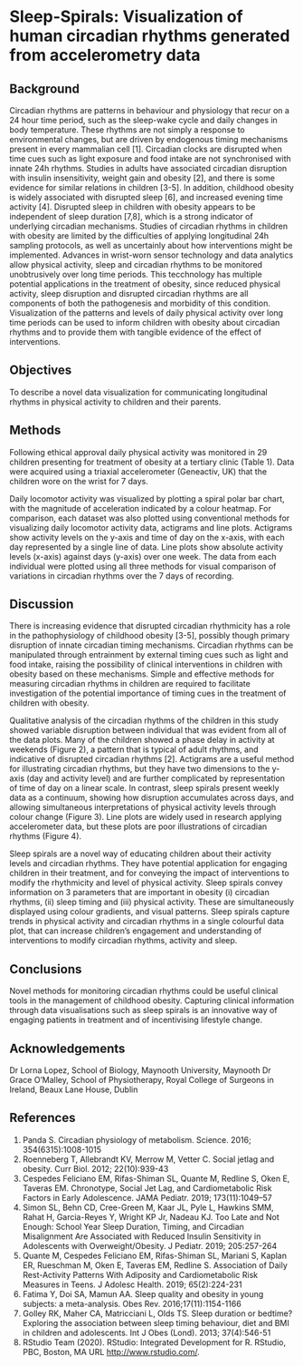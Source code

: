 # Sleep-Spirals: Visualization of human circadian rhythms generated from accelerometry data

## Background</summary>
Circadian rhythms are patterns in behaviour and physiology that recur on a 24 hour time period, such as the sleep-wake cycle and daily changes in body temperature. These rhythms are not simply a response to environmental changes, but are driven by endogenous timing mechanisms present in every mammalian cell [1]. Circadian clocks are disrupted when time cues such as light exposure and food intake are not synchronised with innate 24h rhythms. Studies in adults have associated circadian disruption with insulin insensitivity, weight gain and obesity [2], and there is some evidence for similar relations in children [3-5]. In addition, childhood obesity is widely associated with disrupted sleep [6], and increased evening time activity [4]. Disrupted sleep in children with obesity appears to be independent of sleep duration [7,8], which is a strong indicator of underlying circadian mechanisms. Studies of circadian rhythms in children with obesity are limited by the difficulties of applying longitudinal 24h sampling protocols, as well as uncertainly about how interventions might be implemented. Advances in wrist-worn sensor technology and data analytics allow physical activity, sleep and circadian rhythms to be monitored unobtrusively over long time periods. This tecchnology has multiple potential applications in the treatment of obesity, since reduced physical activity, sleep disruption and disrupted circadian rhythms are all components of both the pathogenesis and morbidity of this condition. Visualization of the patterns and levels of daily physical activity over long time periods can be used to inform children with
obesity about circadian rhythms and to provide them with tangible evidence of the effect of interventions. 
 </details>
 
##  Objectives
To describe a novel data visualization for communicating longitudinal rhythms in physical activity to children and their parents.

##  Methods
Following ethical approval daily physical activity was monitored in 29 children presenting for treatment of obesity at a tertiary clinic (Table 1). Data were acquired using a triaxial accelerometer (Geneactiv, UK) that the children wore on the wrist for 7 days. 

Daily locomotor activity was visualized by plotting a spiral polar bar chart, with the magnitude of acceleration indicated by a colour heatmap. For comparison, each dataset was also plotted using conventional methods for visualizing daily locomotor activity data, actigrams and line plots. Actigrams show activity levels on the y-axis and time of day on the x-axis, with each day represented by a single line of data. Line plots show absolute activity levels (x-axis) against days (y-axis) over one week. The data from each individual were plotted using all three methods for visual comparison of variations in circadian rhythms over the 7 days of recording. 

## Discussion

There is increasing evidence that disrupted circadian rhythmicity has a role in the pathophysiology of childhood obesity [3-5], possibly though primary disruption of innate circadian timing mechanisms. Circadian rhythms can be manipulated through entrainment by external timing cues such as light and food intake, raising the possibility of clinical interventions in children with obesity based on these mechanisms. Simple and effective methods for measuring circadian rhythms in children are required to facilitate investigation of the potential importance of timing cues in the treatment of children with obesity.

Qualitative analysis of the circadian rhythms of the children in this study showed variable disruption between individual that was evident from all of the data plots. Many of the children showed a phase delay in activity at weekends (Figure 2), a pattern that is typical of adult rhythms, and indicative of disrupted circadian rhythms [2]. Actigrams are a useful method for illustrating circadian rhythms, but they have two dimensions to the y-axis (day and activity level) and are further complicated by representation of time of day on a linear scale. In contrast, sleep spirals present weekly data as a continuum, showing how disruption accumulates across days, and allowing simultaneous interpretations of physical activity levels through colour change (Figure 3). Line plots are widely used in research applying accelerometer data, but these plots are poor illustrations of circadian rhythms (Figure 4).

Sleep spirals are a novel way of educating children about their activity levels and circadian rhythms. They have potential application for engaging children in their treatment, and for conveying the impact of interventions to modify the rhythmicity and level of physical activity. Sleep spirals convey information on 3 parameters that are important in obesity (i) circadian rhythms, (ii) sleep timing and (iii) physical activity. These are simultaneously displayed using colour gradients, and visual patterns. Sleep spirals capture trends in physical activity and circadian rhythms in a single colourful data plot, that can increase children’s engagement and understanding of interventions to modify circadian rhythms, activity and sleep.

## Conclusions
Novel methods for monitoring circadian rhythms could be useful clinical tools in the management of childhood obesity. Capturing clinical information through data visualisations
such as sleep spirals is an innovative way of engaging patients in treatment and of incentivising lifestyle change.

## Acknowledgements
Dr Lorna Lopez, School of Biology, Maynooth University, Maynooth
Dr Grace O’Malley, School of Physiotherapy, Royal College of Surgeons in Ireland, Beaux Lane House, Dublin

## References
1. Panda S. Circadian physiology of metabolism. Science. 2016; 354(6315):1008-1015
2. Roenneberg T, Allebrandt KV, Merrow M, Vetter C. Social jetlag and obesity. Curr Biol. 2012; 22(10):939-43
3. Cespedes Feliciano EM, Rifas-Shiman SL, Quante M, Redline S, Oken E, Taveras EM. Chronotype, Social Jet Lag, and Cardiometabolic Risk Factors in Early Adolescence.
JAMA Pediatr. 2019; 173(11):1049–57
4. Simon SL, Behn CD, Cree-Green M, Kaar JL, Pyle L, Hawkins SMM, Rahat H, Garcia-Reyes Y, Wright KP Jr, Nadeau KJ. Too Late and Not Enough: School Year Sleep
Duration, Timing, and Circadian Misalignment Are Associated with Reduced Insulin Sensitivity in Adolescents with Overweight/Obesity. J Pediatr. 2019; 205:257-264
5. Quante M, Cespedes Feliciano EM, Rifas-Shiman SL, Mariani S, Kaplan ER, Rueschman M, Oken E, Taveras EM, Redline S. Association of Daily Rest-Activity Patterns With
Adiposity and Cardiometabolic Risk Measures in Teens. J Adolesc Health. 2019; 65(2):224-231
6. Fatima Y, Doi SA, Mamun AA. Sleep quality and obesity in young subjects: a meta-analysis. Obes Rev. 2016;17(11):1154-1166
7. Golley RK, Maher CA, Matricciani L, Olds TS. Sleep duration or bedtime? Exploring the association between sleep timing behaviour, diet and BMI in children and adolescents.
Int J Obes (Lond). 2013; 37(4):546-51
8. RStudio Team (2020). RStudio: Integrated Development for R. RStudio, PBC, Boston, MA URL http://www.rstudio.com/.

